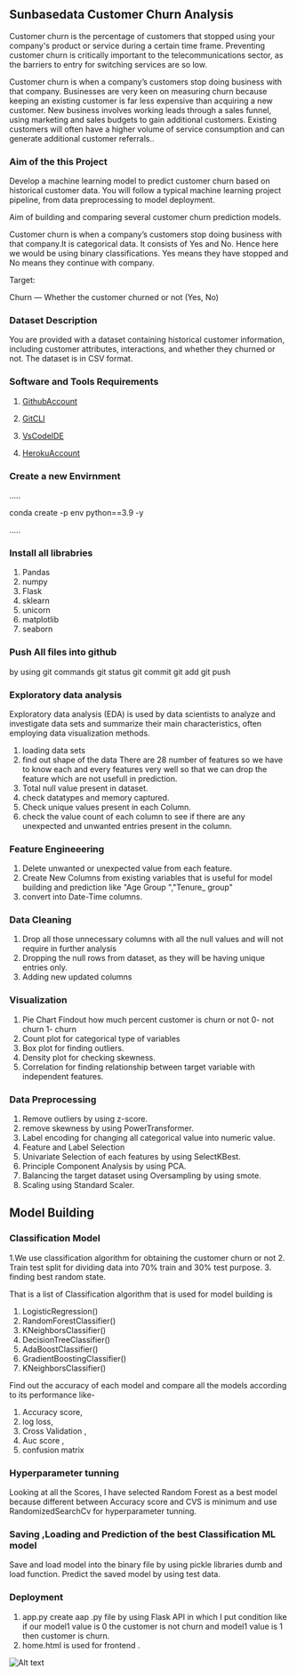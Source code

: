 ##  Sunbasedata Customer Churn Analysis

Customer churn is the percentage of customers that stopped using your company's product or service during a certain time frame. Preventing customer churn is critically important to the telecommunications sector, as the barriers to entry for switching services are so low.

Customer churn is when a company’s customers stop doing business with that company. Businesses are very keen on measuring churn because keeping an existing customer is far less expensive than acquiring a new customer. New business involves working leads through a sales funnel, using marketing and sales budgets to gain additional customers. Existing customers will often have a higher volume of service consumption and can generate additional customer referrals..

### Aim of the this Project

Develop a machine learning model to predict customer churn based on historical customer data. You will follow a typical machine learning project pipeline, from data preprocessing to model deployment.

Aim of building and comparing several customer churn prediction models.

Customer churn is when a company’s customers stop doing business with that company.It is categorical data. It consists of Yes and No. Hence here we would be using binary classifications. Yes means they have stopped and No means they continue with company.

Target:

Churn — Whether the customer churned or not (Yes, No)

### Dataset Description

You are provided with a dataset containing historical customer information, including customer attributes, interactions, and whether they churned or not. The dataset is in CSV format.

### Software and Tools Requirements

1. [GithubAccount](https://github.com)

2. [GitCLI](https://git-scm.com/docs/gitcli)

3. [VsCodeIDE](https://code.visualstudio.com)

4. [HerokuAccount](https://Heroku.com)

### Create a new Envirnment

.....

conda create  -p  env python==3.9 -y

.....

### Install all librabries

1. Pandas
2. numpy
3. Flask
4. sklearn
5. unicorn
6. matplotlib
7. seaborn

### Push All files into github
by using git commands
git status
git commit
git add
git push

### Exploratory data analysis
Exploratory data analysis (EDA) is used by data scientists to analyze and investigate data sets and summarize their main characteristics, often employing data visualization methods.

1. loading data sets
2. find out shape of the data There are 28 number of features so we have to know each and every features very well so that we can drop the feature which are not usefull in prediction. 
3. Total null value present in dataset.
4. check datatypes and memory captured.
5.  Check unique values present in each Column.
6. check the value count of each column to see if there are any unexpected and unwanted entries present in the column.

### Feature Engineeering

1. Delete unwanted or unexpected value from each feature.
2. Create New Columns from existing variables that is useful for model building and prediction like
      "Age Group ","Tenure_ group"
4. convert into Date-Time columns.



### Data Cleaning

1. Drop all those unnecessary columns with all the null values and will not require in further analysis
2. Dropping the null rows from dataset, as they will be having unique entries only.
6. Adding new updated columns

### Visualization 

1. Pie Chart
Findout how much percent customer is churn or not
  0- not churn
  1- churn
2. Count plot for categorical type of variables
4. Box plot for finding outliers.
5. Density plot for checking skewness.
6. Correlation for finding relationship between target variable with independent features.

### Data Preprocessing
1. Remove outliers by using z-score.
2. remove skewness by using PowerTransformer.
3. Label encoding for changing all categorical value into numeric value.
4. Feature and Label Selection
5. Univariate Selection of each features by using SelectKBest.
6. Principle Component Analysis by using PCA.
7. Balancing the target dataset using Oversampling by using smote.
8. Scaling using Standard Scaler.

##  Model Building

### Classification Model
 1.We use classification algorithm for obtaining the customer churn or not
2. Train test split for dividing data into  70% train and 30% test purpose.
3. finding best random state.

 That is a list of Classification algorithm that is used for model building is
1. LogisticRegression()
2. RandomForestClassifier()
3. KNeighborsClassifier()
4. DecisionTreeClassifier()
5. AdaBoostClassifier()
6. GradientBoostingClassifier()
7. KNeighborsClassifier()

Find out the accuracy of each model and compare  all the models according to its performance like-
1. Accuracy score, 
2. log loss,
3. Cross Validation ,
4. Auc score ,
5. confusion matrix 

### Hyperparameter tunning

Looking at all the Scores, I have selected Random Forest as a best model because different between Accuracy score and CVS is minimum and use RandomizedSearchCv for hyperparameter tunning.


###  Saving ,Loading and Prediction of the best Classification ML model

Save and load model into  the binary file by using pickle libraries dumb and load function.
Predict the saved model by using test data.

### Deployment 

1. app.py
 create aap .py file  by using Flask API in which I put condition like if our model1 value is 0 the customer is not churn and model1 value is 1 then customer is churn.
2. home.html is used for frontend .

![Alt text](images/deployment.png)

